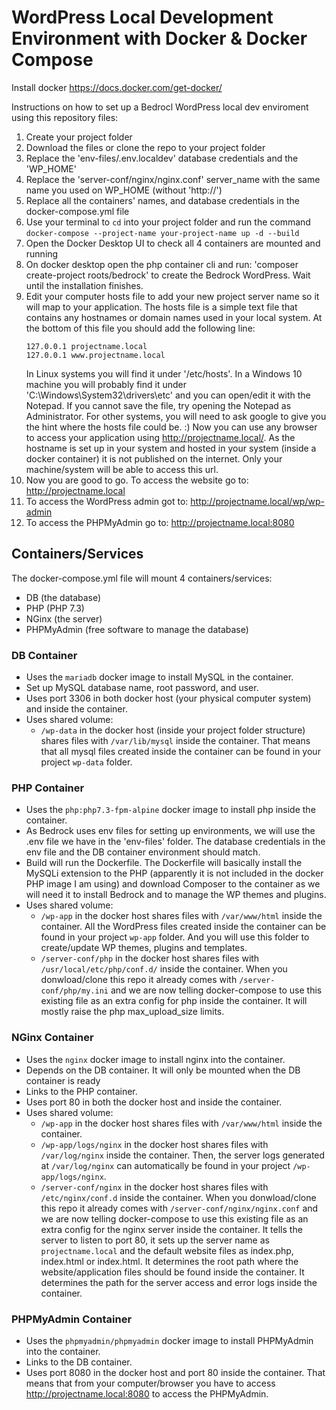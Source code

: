 # WordPress Local Development Environment with Docker & Docker Compose

Install docker https://docs.docker.com/get-docker/

Instructions on how to set up a Bedrocl WordPress local dev enviroment using this repository files:

1. Create your project folder
2. Download the files or clone the repo to your project folder
3. Replace the 'env-files/.env.localdev' database credentials and the 'WP_HOME'
4. Replace the 'server-conf/nginx/nginx.conf' server_name with the same name you used on WP_HOME (without 'http://')
5. Replace all the containers' names, and database credentials in the docker-compose.yml file
6. Use your terminal to `cd` into your project folder and run the command `docker-compose --project-name your-project-name up -d --build`
7. Open the Docker Desktop UI to check all 4 containers are mounted and running
8. On docker desktop open the php container cli and run: 'composer create-project roots/bedrock' to create the Bedrock WordPress. Wait until the installation finishes.
9. Edit your computer hosts file to add your new project server name so it will map to your application. The hosts file is a simple text file that contains any hostnames or domain names used in your local system. At the bottom of this file you should add the following line:
   ```
   127.0.0.1 projectname.local 
   127.0.0.1 www.projectname.local 
   ```
   In Linux systems you will find it under '/etc/hosts'. In a Windows 10 machine you will probably find it under 'C:\Windows\System32\drivers\etc' and you can open/edit it with the Notepad. If you cannot save the file, try opening the Notepad as Administrator. For other systems, you will need to ask google to give you the hint where the hosts file could be. :)
   Now you can use any browser to access your application using http://projectname.local/. As the hostname is set up in your system and hosted in your system (inside a docker container) it is not published on the internet. Only your machine/system will be able to access this url.
10. Now you are good to go. To access the website go to: http://projectname.local
11. To access the WordPress admin got to: http://projectname.local/wp/wp-admin
12. To access the PHPMyAdmin go to: http://projectname.local:8080

## Containers/Services

The docker-compose.yml file will mount 4 containers/services:

- DB (the database)
- PHP (PHP 7.3)
- NGinx (the server)
- PHPMyAdmin (free software to manage the database)

### DB Container

* Uses the `mariadb` docker image to install MySQL in the container.
* Set up MySQL database name, root password, and user. 
* Uses port 3306 in both docker host (your physical computer system) and inside the container. 
* Uses shared volume: 
  - `/wp-data` in the docker host (inside your project folder structure) shares files with `/var/lib/mysql` inside the container. That means that all mysql files created inside the container can be found in your project `wp-data` folder.

### PHP Container

* Uses the `php:php7.3-fpm-alpine` docker image to install php inside the container.
* As Bedrock uses env files for setting up environments, we will use the .env file we have in the 'env-files' folder. The database credentials in the env file and the DB container environment should match. 
* Build will run the Dockerfile. The Dockerfile will basically install the MySQLi extension to the PHP (apparently it is not included in the docker PHP image I am using) and download Composer to the container as we will need it to install Bedrock and to manage the WP themes and plugins.
* Uses shared volume: 
  - `/wp-app` in the docker host shares files with `/var/www/html` inside the container. All the WordPress files created inside the container can be found in your project `wp-app` folder. And you will use this folder to create/update WP themes, plugins and templates.
  - `/server-conf/php` in the docker host shares files with `/usr/local/etc/php/conf.d/` inside the container. When you donwload/clone this repo it already comes with `/server-conf/php/my.ini` and we are now telling docker-compose to use this existing file as an extra config for php inside the container. It will mostly raise the php max_upload_size limits.

### NGinx Container

* Uses the `nginx` docker image to install nginx into the container.
* Depends on the DB container. It will only be mounted when the DB container is ready
* Links to the PHP container.
* Uses port 80 in both the docker host and inside the container. 
* Uses shared volume: 
  - `/wp-app` in the docker host shares files with `/var/www/html` inside the container. 
  - `/wp-app/logs/nginx` in the docker host shares files with `/var/log/nginx` inside the container. Then, the server logs generated at `/var/log/nginx` can automatically be found in your project `/wp-app/logs/nginx`.
  - `/server-conf/nginx` in the docker host shares files with `/etc/nginx/conf.d` inside the container. When you donwload/clone this repo it already comes with `/server-conf/nginx/nginx.conf` and we are now telling docker-compose to use this existing file as an extra config for the nginx server inside the container. It tells the server to listen to port 80, it sets up the server name as `projectname.local` and the default website files as index.php, index.html or index.html. It determines the root path where the website/application files should be found inside the container. It determines the path for the server access and error logs inside the container.


### PHPMyAdmin Container

* Uses the `phpmyadmin/phpmyadmin` docker image to install PHPMyAdmin into the container.
* Links to the DB container.
* Uses port 8080 in the docker host and port 80 inside the container. That means that from your computer/browser you have to access http://projectname.local:8080 to access the PHPMyAdmin.
